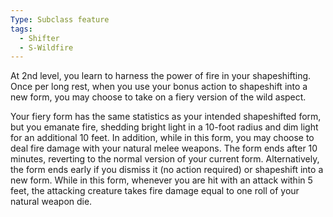 ```yaml
---
Type: Subclass feature
tags:
  - Shifter
  - S-Wildfire
---
```

At 2nd level, you learn to harness the power of fire in your shapeshifting. Once per long rest, when you use your bonus action to shapeshift into a new form, you may choose to take
on a fiery version of the wild aspect.

Your fiery form has the same statistics as your intended shapeshifted form, but you emanate fire, shedding bright light in a 10-foot radius and dim light for an additional 10 feet. In addition, while in this form, you may choose to deal fire damage with your natural melee weapons. The form ends after 10 minutes, reverting to the normal version of your current form. Alternatively, the form ends early if you dismiss it (no action required) or shapeshift into a new form.
While in this form, whenever you are hit with an attack within 5 feet, the attacking creature takes fire damage equal to one roll of your natural weapon die.